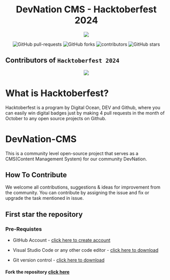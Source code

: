 <h1 align="center" >DevNation CMS - Hacktoberfest 2024</h1>

<p align="center">
     <img src="https://github.com/user-attachments/assets/5121ff55-079b-4393-9588-0cf2d2790909"> 
</p>

<p align="center">
   <img alt="GitHub pull-requests" src="https://img.shields.io/github/issues-pr/Ajiet-DevNation/DevNation-CMS">
   <img alt="GitHub forks" src="https://img.shields.io/github/forks/Ajiet-DevNation/DevNation-CMS">
   <img alt="contributors" src="https://img.shields.io/github/contributors/Ajiet-DevNation/DevNation-CMS">
   <img alt="GitHub stars" src="https://img.shields.io/github/stars/Ajiet-DevNation/DevNation-CMS">
</p>

## Contributors of `Hacktoberfest 2024`

<div align="center">

<a href="https://github.com/Ajiet-DevNation/DevNation-CMS/graphs/contributors">
  <img src="https://contrib.rocks/image?repo=Ajiet-DevNation/DevNation-CMS" /> 
</a>
  
</div>

# What is Hacktoberfest?

Hacktoberfest is a program by Digital Ocean, DEV and Github, where you can easily win digital badges just by making 4 pull requests in the month of October to any open source projects on Github.

# DevNation-CMS

This is a community level open-source project that serves as a CMS(Content Management System) for our community DevNation.

## How To Contribute

We welcome all contributions, suggestions & ideas for improvement from the community.
You can contribute by assigning the issue and fix or upgrade the task mentioned in issue.

## First star the repository

### Pre-Requistes 

- GitHub Account - [click here to create account](https://github.com/join)

- Visual Studio Code or any other code editor - [click here to download](https://code.visualstudio.com/download)

- Git version control - [click here to download](https://git-scm.com/downloads)


#### Fork the repository [click here](https://github.com/Ajiet-DevNation/DevNation-CMS/fork)
